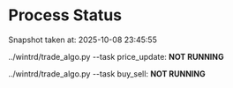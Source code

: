 # Process Status

Snapshot taken at: 2025-10-08 23:45:55

../wintrd/trade_algo.py --task price_update: **NOT RUNNING**

../wintrd/trade_algo.py --task buy_sell: **NOT RUNNING**

